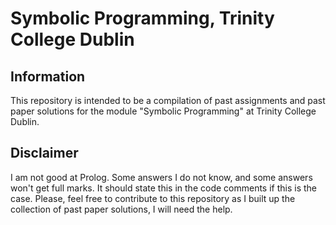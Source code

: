 # Symbolic Programming, Trinity College Dublin

## Information
This repository is intended to be a compilation of past assignments and past paper solutions for the module "Symbolic Programming" at Trinity College Dublin.


## Disclaimer
I am not good at Prolog. Some answers I do not know, and some answers won't get full marks. It should state this in the code comments if this is the case. Please, feel free to contribute to this repository as I built up the collection of past paper solutions, I will need the help.
